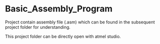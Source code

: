 # Basic_Assembly_Program

Project contain assembly file (.asm) which can be found in the subsequent project folder for understanding.

This project folder can be directly open with atmel studio. 
